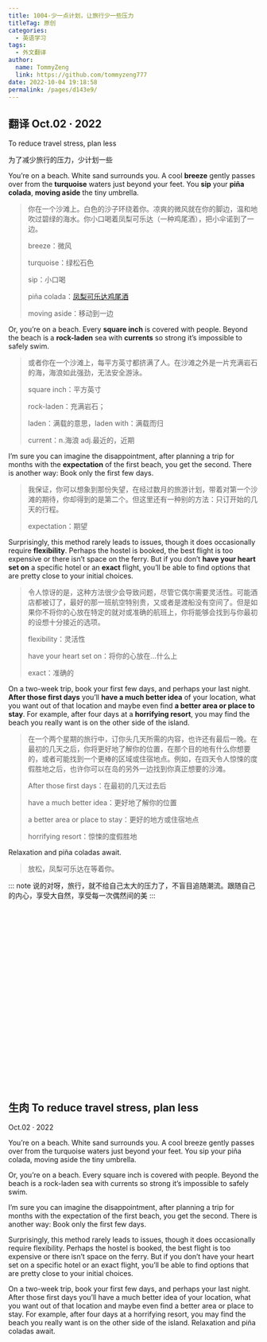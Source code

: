 ```yaml
---
title: 1004-少一点计划，让旅行少一些压力
titleTag: 原创
categories: 
  - 英语学习
tags: 
  - 外文翻译
author: 
  name: TommyZeng
  link: https://github.com/tommyzeng777
date: 2022-10-04 19:18:58
permalink: /pages/d143e9/
---
```


## 翻译 Oct.02 · 2022

To reduce travel stress, plan less

为了减少旅行的压力，少计划一些

You’re on a beach. White sand surrounds you. A cool **breeze** gently passes over from the **turquoise** waters just beyond your feet. You **sip** your **piña colada**, **moving aside** the tiny umbrella.<!-- more -->

> 你在一个沙滩上。白色的沙子环绕着你。凉爽的微风就在你的脚边，温和地吹过碧绿的海水。你小口喝着凤梨可乐达（一种鸡尾酒），把小伞诺到了一边。
>
> breeze：微风
>
> turquoise：绿松石色
>
> sip：小口喝
>
> piña colada：[凤梨可乐达鸡尾酒](https://www.lezuocai.com/recipe/1199228/)
>
> moving aside：移动到一边

Or, you’re on a beach. Every **square inch** is covered with people. Beyond the beach is a **rock-laden** sea with **currents** so strong it’s impossible to safely swim.

> 或者你在一个沙滩上，每平方英寸都挤满了人。在沙滩之外是一片充满岩石的海，海浪如此强劲，无法安全游泳。
>
> square inch：平方英寸
>
> rock-laden：充满岩石；
>
> laden：满载的意思，laden with：满载而归
>
> current：n.海浪  adj.最近的，近期

I’m sure you can imagine the disappointment, after planning a trip for months with the **expectation** of the first beach, you get the second. There is another way: Book only the first few days.

> 我保证，你可以想象到那份失望，在经过数月的旅游计划，带着对第一个沙滩的期待，你却得到的是第二个。但这里还有一种别的方法：只订开始的几天的行程。
>
> expectation：期望

Surprisingly, this method rarely leads to issues, though it does occasionally require **flexibility**. Perhaps the hostel is booked, the best flight is too expensive or there isn’t space on the ferry. But if you don’t **have your heart set on** a specific hotel or an **exact** flight, you’ll be able to find options that are pretty close to your initial choices.

> 令人惊讶的是，这种方法很少会导致问题，尽管它偶尔需要灵活性。可能酒店都被订了，最好的那一班航空特别贵，又或者是渡船没有空间了。但是如果你不将你的心放在特定的就对或准确的航班上，你将能够会找到与你最初的设想十分接近的选项。
>
> flexibility：灵活性
>
> have your heart set on：将你的心放在…什么上
>
> exact：准确的

On a two-week trip, book your first few days, and perhaps your last night. **After those first days** you’ll **have a much better idea** of your location, what you want out of that location and maybe even find **a better area or place to stay**. For example, after four days at a **horrifying resort**, you may find the beach you really want is on the other side of the island.

> 在一个两个星期的旅行中，订你头几天所需的内容，也许还有最后一晚。在最初的几天之后，你将更好地了解你的位置，在那个目的地有什么你想要的，或者可能找到一个更棒的区域或住宿地点。例如，在四天令人惊悚的度假胜地之后，也许你可以在岛的另外一边找到你真正想要的沙滩。
>
> After those first days：在最初的几天过去后
>
> have a much better idea：更好地了解你的位置
>
> a better area or place to stay：更好的地方或住宿地点
>
> horrifying resort：惊悚的度假胜地

Relaxation and piña coladas await.

> 放松，凤梨可乐达在等着你。

::: note
说的对呀，旅行，就不给自己太大的压力了，不盲目追随潮流。跟随自己的内心，享受大自然，享受每一次偶然间的美
:::

<br><br><br><br><br><br><br><br><br><br><br><br><br><br><br><br><br><br><br><br><br>

## 生肉 To reduce travel stress, plan less

Oct.02 · 2022

You’re on a beach. White sand surrounds you. A cool breeze gently passes over from the turquoise waters just beyond your feet. You sip your piña colada, moving aside the tiny umbrella.

Or, you’re on a beach. Every square inch is covered with people. Beyond the beach is a rock-laden sea with currents so strong it’s impossible to safely swim.

I’m sure you can imagine the disappointment, after planning a trip for months with the expectation of the first beach, you get the second. There is another way: Book only the first few days.

Surprisingly, this method rarely leads to issues, though it does occasionally require flexibility. Perhaps the hostel is booked, the best flight is too expensive or there isn’t space on the ferry. But if you don’t have your heart set on a specific hotel or an exact flight, you’ll be able to find options that are pretty close to your initial choices.

On a two-week trip, book your first few days, and perhaps your last night. After those first days you’ll have a much better idea of your location, what you want out of that location and maybe even find a better area or place to stay. For example, after four days at a horrifying resort, you may find the beach you really want is on the other side of the island.
Relaxation and piña coladas await.